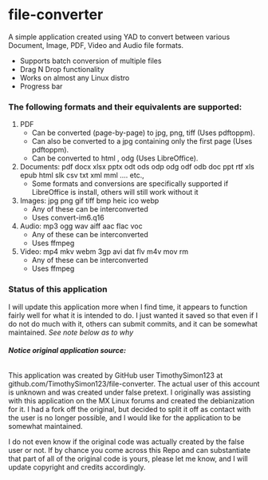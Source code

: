 # file-converter

A simple application created using YAD to convert between various Document, Image, PDF, Video and Audio file formats.

- Supports batch conversion of multiple files
- Drag N Drop functionality
- Works on almost any Linux distro
- Progress bar

### The following formats and their equivalents are supported:
1) PDF
   - Can be converted (page-by-page) to jpg, png, tiff (Uses pdftoppm).
   - Can also be converted to a jpg containing only the first page (Uses pdftoppm).
   - Can be converted to html , odg (Uses LibreOffice).
2) Documents: pdf docx xlsx pptx odt ods odp odg odf odb doc ppt rtf xls epub html slk csv txt xml mml .... etc.,
   - Some formats and conversions are specifically supported if LibreOffice is install, others will still work without it
4) Images: jpg png gif tiff bmp heic ico webp
   - Any of these can be interconverted
   - Uses convert-im6.q16
5) Audio: mp3 ogg wav aiff aac flac voc
   - Any of these can be interconverted
   - Uses ffmpeg
6) Video: mp4 mkv webm 3gp avi dat flv m4v mov rm
   - Any of these can be interconverted
   - Uses ffmpeg

### Status of this application
I will update this application more when I find time, it appears to function fairly well for what it is intended to do.  I just wanted it saved so that even if I do not do much with it, others can submit commits, and it can be somewhat maintained. *See note below as to why*


###### ***Notice original application source:***

This application was created by GitHub user TimothySimon123 at github.com/TimothySimon123/file-converter.  The actual user of this account is unknown and was
created under false pretext.  I originally was assisting with this application on the MX Linux forums and created the debianization for it.  I had a fork off the original, but decided to split it off as contact with the user is no longer possible, and I would like for the application to be somewhat maintained.

I do not even know if the original code was actually created by the false user or not.  If by chance you come across this Repo and can substantiate that part of all of the original code is yours, please let me know, and I will update copyright and credits accordingly.
